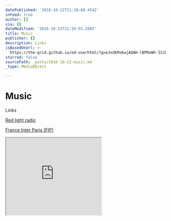 ```yaml
---
datePublished: '2016-10-22T21:30:08.454Z'
inFeed: true
author: []
via: {}
dateModified: '2016-10-22T21:29:55.208Z'
title: Music
publisher: {}
description: Links
isBasedOnUrl: >-
  https://the-grid.github.io/ed-userhtml/?g=eJxdkMsKwjAQAH-lBPRoWh-I2ih-SYnNagJJN-wmFv_e2h4svQ7DHKZ2T9IBit6ZZJWoynIlCgvuZZMS-0MpCm4JvXfdS4kORTHqDyQDNAGmVgmbUuSzlP2GMXem9ZjNpsUgo9cfIHnL5NUorXZ3KXV0SzEzEMtquzuc9lV5XOsQLzonbH4F9dSeYWTWGWgIvE5gZpgt9s3QCdAlVonyDP_SC0QQkQfxH3g7ztqPmrjWctpy_QI2yGdB
starred: false
sourcePath: _posts/2016-10-22-music.md
_type: MediaObject

---
```

# Music

Links

[Red light radio][0]

[France Inter Paris (FIP)][1]

<iframe src="https://the-grid.github.io/ed-userhtml/?g=eJxdkMsKwjAQAH-lBPRoWh-I2ih-SYnNagJJN-wmFv_e2h4svQ7DHKZ2T9IBit6ZZJWoynIlCgvuZZMS-0MpCm4JvXfdS4kORTHqDyQDNAGmVgmbUuSzlP2GMXem9ZjNpsUgo9cfIHnL5NUorXZ3KXV0SzEzEMtquzuc9lV5XOsQLzonbH4F9dSeYWTWGWgIvE5gZpgt9s3QCdAlVonyDP_SC0QQkQfxH3g7ztqPmrjWctpy_QI2yGdB" height="244" style=""></iframe>



[0]: https://www.mixcloud.com/RedLightRadio/ "red light radio"
[1]: http://www.fipradio.fr/ "FIP"